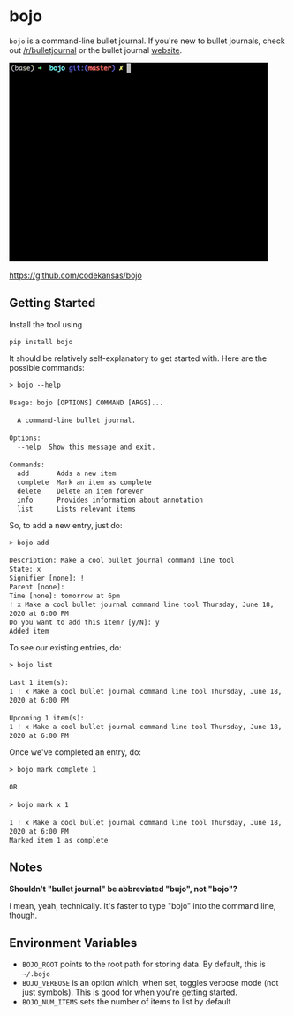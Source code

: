 # bojo

`bojo` is a command-line bullet journal. If you're new to bullet journals, check out [/r/bulletjournal](https://www.reddit.com/r/bulletjournal/) or the bullet journal [website](https://bulletjournal.com/).

![demo](demo.gif)

https://github.com/codekansas/bojo

## Getting Started

Install the tool using

```
pip install bojo
```

It should be relatively self-explanatory to get started with. Here are the possible commands:

```
> bojo --help

Usage: bojo [OPTIONS] COMMAND [ARGS]...

  A command-line bullet journal.

Options:
  --help  Show this message and exit.

Commands:
  add       Adds a new item
  complete  Mark an item as complete
  delete    Delete an item forever
  info      Provides information about annotation
  list      Lists relevant items
```

So, to add a new entry, just do:

```
> bojo add

Description: Make a cool bullet journal command line tool
State: x
Signifier [none]: !
Parent [none]:
Time [none]: tomorrow at 6pm
! x Make a cool bullet journal command line tool Thursday, June 18, 2020 at 6:00 PM
Do you want to add this item? [y/N]: y
Added item
```

To see our existing entries, do:

```
> bojo list

Last 1 item(s):
1 ! x Make a cool bullet journal command line tool Thursday, June 18, 2020 at 6:00 PM

Upcoming 1 item(s):
1 ! x Make a cool bullet journal command line tool Thursday, June 18, 2020 at 6:00 PM
```

Once we've completed an entry, do:

```
> bojo mark complete 1

OR

> bojo mark x 1

1 ! x Make a cool bullet journal command line tool Thursday, June 18, 2020 at 6:00 PM
Marked item 1 as complete
```

## Notes

**Shouldn't "bullet journal" be abbreviated "bujo", not "bojo"?**

I mean, yeah, technically. It's faster to type "bojo" into the command line, though.

## Environment Variables

- `BOJO_ROOT` points to the root path for storing data. By default, this is `~/.bojo`
- `BOJO_VERBOSE` is an option which, when set, toggles verbose mode (not just symbols). This is good for when you're getting started.
- `BOJO_NUM_ITEMS` sets the number of items to list by default
